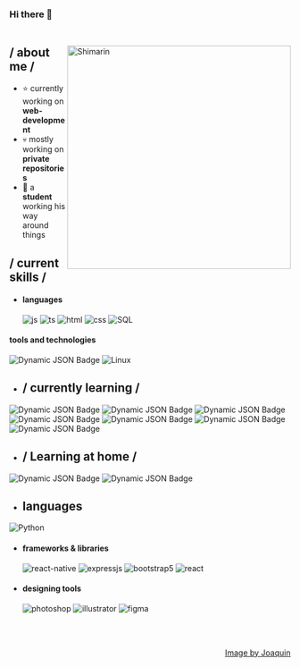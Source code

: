 ### Hi there 👋

<p align = center ><img src=""> </p>

<div>

<img align="right" width="400" alt="Shimarin" src="https://i.imgur.com/aNBi8Jf.png"/>

<h2> / about me /</h2>
  
- ⭐ currently working on **web-development**
- 💀 mostly working on **private repositories**
- 👾 a **student** working his way around things
  
<h2> / current skills / </h2>
  
- <h4> languages </h4>
  <img src = "https://img.shields.io/badge/JavaScript-323330?style=for-the-badge&logo=javascript&logoColor=F7DF1E" alt = "js" />
  <img src = "https://img.shields.io/badge/TypeScript-007ACC?style=for-the-badge&logo=typescript&logoColor=white" alt = "ts" />
  <img src = "https://img.shields.io/badge/HTML5-E34F26?style=for-the-badge&logo=html5&logoColor=white" alt = "html" />
  <img src = "https://img.shields.io/badge/CSS3-1572B6?style=for-the-badge&logo=css3&logoColor=white" alt = "css" />
  <img src = "https://img.shields.io/badge/MySQL-00000F?style=for-the-badge&logo=mysql&logoColor=white" alt = "SQL" />
  

<h4> tools and technologies </h4>
<img alt="Dynamic JSON Badge" src="https://img.shields.io/badge/Canva-%2300C4CC.svg?&style=for-the-badge&logo=Canva&logoColor=white">
<img src = "https://img.shields.io/badge/Linux-FCC624?style=for-the-badge&logo=linux&logoColor=black" alt = "Linux" />

  
  
  - <h2> / currently learning / </h2>
 
  <img alt="Dynamic JSON Badge" src="https://img.shields.io/badge/Google_chrome-4285F4?style=for-the-badge&logo=Google-chrome&logoColor=white">
  <img alt="Dynamic JSON Badge" src="https://img.shields.io/badge/GIT-E44C30?style=for-the-badge&logo=git&logoColor=white">
  <img alt="Dynamic JSON Badge" src="https://img.shields.io/badge/GNU%20Bash-4EAA25?style=for-the-badge&logo=GNU%20Bash&logoColor=white">
  <img alt="Dynamic JSON Badge" src="https://img.shields.io/badge/Arduino-00979D?style=for-the-badge&logo=Arduino&logoColor=white">
  <img alt="Dynamic JSON Badge" src="https://img.shields.io/badge/Notion-000000?style=for-the-badge&logo=notion&logoColor=white">
  <img alt="Dynamic JSON Badge" src="https://img.shields.io/badge/Visual_Studio_Code-0078D4?style=for-the-badge&logo=visual%20studio%20code&logoColor=white"> 
  <img alt="Dynamic JSON Badge" src="https://img.shields.io/badge/Codesandbox-000000?style=for-the-badge&logo=CodeSandbox&logoColor=white">

  - <h2> / Learning at home / </h2>
   
   <img alt="Dynamic JSON Badge" src="https://img.shields.io/badge/Duolingo-58CC02?style=for-the-badge&logo=Duolingo&logoColor=white">
   <img alt="Dynamic JSON Badge" src="https://img.shields.io/badge/freecodecamp-27273D?style=for-the-badge&logo=freecodecamp&logoColor=white">
   
   - <h2> languages </h2>
   <img src = "https://img.shields.io/badge/Python-3776AB?style=for-the-badge&logo=python&logoColor=white" alt = "Python" />
   
- <h4> frameworks & libraries </h4>
  <img src = "https://img.shields.io/badge/react_native-%2320232a.svg?style=for-the-badge&logo=react&logoColor=%2361DAFB" alt = "react-native" />
  <img src = "https://img.shields.io/badge/express.js-%23404d59.svg?style=for-the-badge&logo=express&logoColor=%2361DAFB" alt = "expressjs" />
  <img src = "https://img.shields.io/badge/bootstrap-%23563D7C.svg?style=for-the-badge&logo=bootstrap&logoColor=white" alt = "bootstrap5" />
  <img src = "https://img.shields.io/badge/React-20232A?style=for-the-badge&logo=react&logoColor=61DAFB" alt = "react" 
  <img src = "https://img.shields.io/badge/Tailwind_CSS-38B2AC?style=for-the-badge&logo=tailwind-css&logoColor=white" alt = "Tailwind" />
- <h4> designing tools </h4>
  <img src = "https://img.shields.io/badge/adobe%20photoshop-%2331A8FF.svg?style=for-the-badge&logo=adobe%20photoshop&logoColor=white" alt = "photoshop" />
  <img src = "https://img.shields.io/badge/adobe%20illustrator-%23FF9A00.svg?style=for-the-badge&logo=adobe%20illustrator&logoColor=white" alt = "illustrator" />
  <img src = "https://img.shields.io/badge/figma-%23F24E1E.svg?style=for-the-badge&logo=figma&logoColor=white" alt = "figma" />
  
  </br></br>
  
<div align="right">
<a href="https://media.licdn.com/dms/image/D4E16AQEVrFmZvG07rQ/profile-displaybackgroundimage-shrink_350_1400/0/1715361742726?e=1721260800&v=beta&t=ro3jWZbPrUcTAIcFjxH_cdsrC7zBHwcKe6-WK22ri88">Image by Joaquin</a>
  </div>
  </div>


